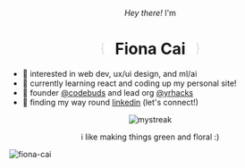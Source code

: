 <p align="center"><em>Hey there!</em> I'm</p>

<h1 align="center">
  <img src="IMG_8044-removebg-preview.png" width="21"/>
  Fiona Cai
  <img src="IMG_8045-removebg-preview.png" width="21"/>
</h1>

- 🌱 interested in web dev, ux/ui design, and ml/ai
- 🌱 currently learning react and coding up my personal site!
- 🌱 founder [@codebuds](https://github.com/codebuds) and lead org [@yrhacks](https://github.com/yrhacks)
- 🌱 finding my way round [linkedin](https://www.linkedin.com/in/fiona--cai/) (let's connect!)

<p align="center">
<img src="https://streak-stats.demolab.com?user=fiona-cai&theme=ocean-gradient&hide_border=true&background=45%2C56744E%2C222D1F" alt="mystreak"/>
</p>

<p align="center">i like making things green and floral :)</p>

<img src="https://komarev.com/ghpvc/?username=fiona-cai&label=Profile%20views&color=56744E&style=flat" alt="fiona-cai" /> 

